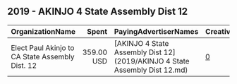 ## 2019 - AKINJO 4 State Assembly Dist 12 
|OrganizationName|Spent|PayingAdvertiserNames|CreativeUrls|Impressions|Genders|AgeBrackets|CountryCodes|BillingAddresses|CandidateBallotInformation|
|:---|---:|:---|:---|---:|:---|:---|:---|:---|:---|
|Elect Paul Akinjo to CA State Assembly Dist. 12|359.00 USD|[AKINJO 4 State Assembly Dist 12](2019/AKINJO 4 State Assembly Dist 12.md)|[0](https://www.snap.com/political-ads/asset/b498c2b201d8e9625bedfca6562e12b3fc93263586995aa9d808335bedaea7df?mediaType=mp4)|117,695||17+|united states|"960 Waterman Ave,Lathrop,95330,US"||
